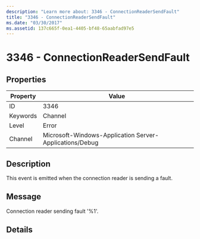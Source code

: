 ```yaml
---
description: "Learn more about: 3346 - ConnectionReaderSendFault"
title: "3346 - ConnectionReaderSendFault"
ms.date: "03/30/2017"
ms.assetid: 137c665f-0ea1-4405-bf48-65aabfad97e5
---
```

# 3346 - ConnectionReaderSendFault

## Properties

| Property | Value |
| - | - |
|ID|3346|  
|Keywords|Channel|  
|Level|Error|  
|Channel|Microsoft-Windows-Application Server-Applications/Debug|  
  
## Description  

 This event is emitted when the connection reader is sending a fault.  
  
## Message  

 Connection reader sending fault '%1'.  
  
## Details
